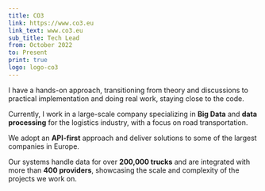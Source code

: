 ```yaml
---
title: CO3
link: https://www.co3.eu
link_text: www.co3.eu
sub_title: Tech Lead
from: October 2022
to: Present
print: true
logo: logo-co3
---
```


I have a hands-on approach, transitioning from theory and discussions to practical implementation
and doing real work, staying close to the code.

Currently, I work in a large-scale company specializing in **Big Data** and **data processing** for
the logistics industry, with a focus on road transportation.

We adopt an **API-first** approach and deliver solutions to some of the largest companies in Europe.

Our systems handle data for over **200,000 trucks** and are integrated with more than **400
providers**, showcasing the scale and complexity of the projects we work on.